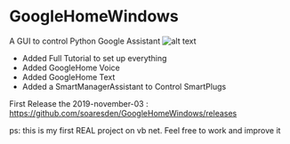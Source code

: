 # GoogleHomeWindows
A GUI to control Python Google Assistant
![alt text](https://images2.imagebam.com/37/21/0d/69edb11324519373.png)

* Added Full Tutorial to set up everything
* Added GoogleHome Voice
* Added GoogleHome Text
* Added a SmartManagerAssistant to Control SmartPlugs


First Release the 2019-november-03 : https://github.com/soaresden/GoogleHomeWindows/releases

ps: this is my first REAL project on vb net. Feel free to work and improve it
